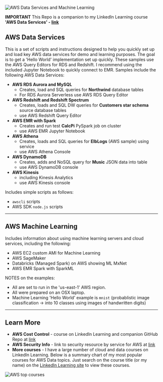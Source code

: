 ![AWS Data Services and Machine Learning](https://github.com/lynnlangit/Hello-AWS-Data-Services/blob/master/images/aws-data-services.png)

**IMPORTANT** This Repo is a companion to my LinkedIn Learning course **'AWS Data Services' - [link](https://www.linkedin.com/learning/amazon-web-services-data-services-2)**

## AWS Data Services

This is a set of scripts and instructions designed to help you quickly set up and load key AWS data services for demo and learning purposes.  The goal is to get a 'Hello World' implementation set up quickly. These samples use the AWS Query Editors for RDS and Redshift.  I recommend using the included Jupyter Notebook to quickly connect to EMR.  Samples include the following AWS Data Services: 

  - **AWS RDS Aurora and MySQL**
    - Creates, load and SQL queries for **Northwind** database tables
    - For RDS Aurora Serverless use AWS RDS Query Editor
  - **AWS Redshift and Redshift Spectrum**
    - Creates, loads and SQL DW queries for **Customers star schema** source database tables
    - use AWS Redshift Query Editor
  - **AWS EMR with Spark**
    - Creates and run test **CalcPi** PySpark job on cluster
    - use AWS EMR Jupyter Notebook
  - **AWS Athena**
    - Creates, loads and SQL queries for **ElbLogs** (AWS sample) using service
    - use AWS Athena Console
  - **AWS DynamoDB**
    - Creates, adds and NoSQL query for **Music** JSON data into table
    - use AWS DynamoDB console
  - **AWS Kinesis**
    - including Kinesis Analytics
    - use AWS Kinesis console
 
Includes simple scripts as follows:
   - `awscli` scripts 
   - AWS SDK `node.js` scripts 
   
---
  
## AWS Machine Learning 

Includes information about using machine learning servers and cloud services, including the following:  
  - AWS EC2 custom AMI for Machine Learning 
  - AWS SageMaker
  - Databricks (Managed Spark) on AWS showing ML MxNet
  - AWS EMR Spark with SparkML

NOTES on the examples:
   - All are set to run in the 'us-east-1' AWS region.
   - All were prepared on an OSX laptop.
   - Machine Learning 'Hello World' example is `mnist` (probablistic image classification -> into 10 classes using images of handwritten digits)
   
---

## Learn More

- **AWS Cost Control** - course on LinkedIn Learning and companion GitHub Repo at [link](https://github.com/lynnlangit/aws-cost-control)
- **AWS Security Info** - link to security resource by service for AWS at [link](https://docs.aws.amazon.com/security)
- **More courses** - I have a large number of cloud and data courses on LinkedIn Learning.  Below is a summary chart of my most popular courses for AWS Data topics.  Just search on the course title (or my name) on the [LinkedIn Learning site](https://www.linkedin.com/learning/search?entityType=COURSE&keywords=lynn%20langit) to view these courses.

![AWS top courses](https://github.com/lynnlangit/Hello-AWS-Data-Services/blob/master/images/top.png)
